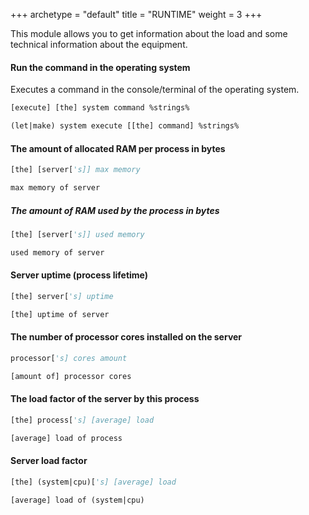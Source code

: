 +++
archetype = "default"
title = "RUNTIME"
weight = 3
+++

This module allows you to get information about the load and some technical information about the equipment.

#### Run the command in the operating system
Executes a command in the console/terminal of the operating system.
```vb
[execute] [the] system command %strings%
```
```vb
(let|make) system execute [[the] command] %strings%
```

#### The amount of allocated RAM per process in bytes
```vb
[the] [server['s]] max memory
```
```vb
max memory of server
```

##### The amount of RAM used by the process in bytes
```vb
[the] [server['s]] used memory
```
```vb
used memory of server
```

#### Server uptime (process lifetime)
```vb
[the] server['s] uptime
```
```vb
[the] uptime of server
```

#### The number of processor cores installed on the server
```vb
processor['s] cores amount
```
```vb
[amount of] processor cores
```

#### The load factor of the server by this process
```vb
[the] process['s] [average] load
```
```vb
[average] load of process
```

#### Server load factor
```vb
[the] (system|cpu)['s] [average] load
```
```vb
[average] load of (system|cpu)
```


